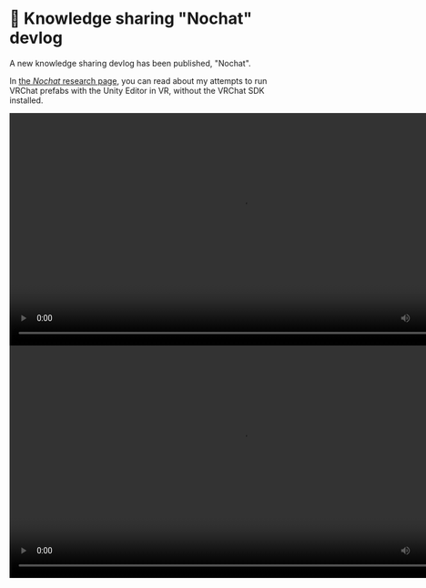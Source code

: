 ﻿---
date: 2024-07-28T07:00
---
# 🧪 Knowledge sharing "Nochat" devlog

A new knowledge sharing devlog has been published, "Nochat".

In [the *Nochat* research page](/docs/research/nochat), you can read about my attempts to run VRChat prefabs with the Unity Editor in VR, without the VRChat SDK installed.

<video controls width="816">
    <source src={require('/docs/research/nochat/img/nochat-f2.mp4').default}/>
</video>

<video controls width="816">
    <source src={require('/docs/research/nochat/img/saccflight-novrc-f2.mp4').default}/>
</video>
